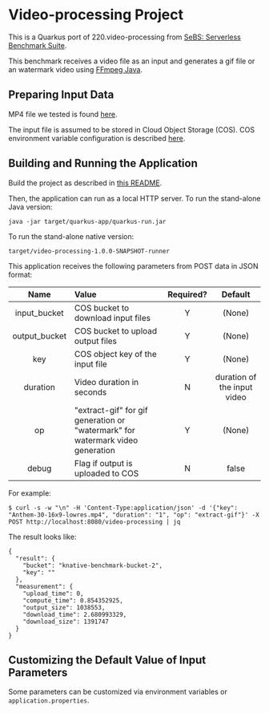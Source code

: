 # Video-processing Project

This is a Quarkus port of 220.video-processing from [SeBS: Serverless Benchmark Suite](https://github.com/spcl/serverless-benchmarks).

This benchmark receives a video file as an input and generates a gif file or an watermark video using [FFmpeg Java](https://github.com/bramp/ffmpeg-cli-wrapper).

## Preparing Input Data 

MP4 file we tested is found [here](https://github.com/spcl/serverless-benchmarks-data/tree/6a17a460f289e166abb47ea6298fb939e80e8beb/200.multimedia/220.video-processing).

The input file is assumed to be stored in Cloud Object Storage (COS). COS environment variable configuration is described [here]( ../UsingCloudObjectStorage.md).

## Building and Running the Application

Build the project as described in [this README](../../README.md).

Then, the application can run as a local HTTP server.
To run the stand-alone Java version:
```shell
java -jar target/quarkus-app/quarkus-run.jar
```
To run the stand-alone native version:
```shell
target/video-processing-1.0.0-SNAPSHOT-runner
```

This application receives the following parameters from POST data in JSON format:

|Name         |Value                         |Required?|Default|
|:-----------:|:------------------------------------|:-:|:------:|
|input_bucket |COS bucket to download input files     |Y|(None) |
|output_bucket|COS bucket to upload output files      |Y|(None) |
|key          |COS object key of the input file       |Y|(None) |
|duration     |Video duration in seconds              |N|duration of the input video |
|op           |"extract-gif" for gif generation or "watermark" for watermark video generation |Y|(None)|
|debug        |Flag if output is uploaded to COS      |N|false  |

For example:

```shell
$ curl -s -w "\n" -H 'Content-Type:application/json' -d '{"key": "Anthem-30-16x9-lowres.mp4", "duration": "1", "op": "extract-gif"}' -X POST http://localhost:8080/video-processing | jq
```
The result looks like:
```
{
  "result": {
    "bucket": "knative-benchmark-bucket-2",
    "key": ""
  },
  "measurement": {
    "upload_time": 0,
    "compute_time": 0.854352925,
    "output_size": 1038553,
    "download_time": 2.680993329,
    "download_size": 1391747
  }
}
```

## Customizing the Default Value of Input Parameters

Some parameters can be customized via environment variables or `application.properties`.
